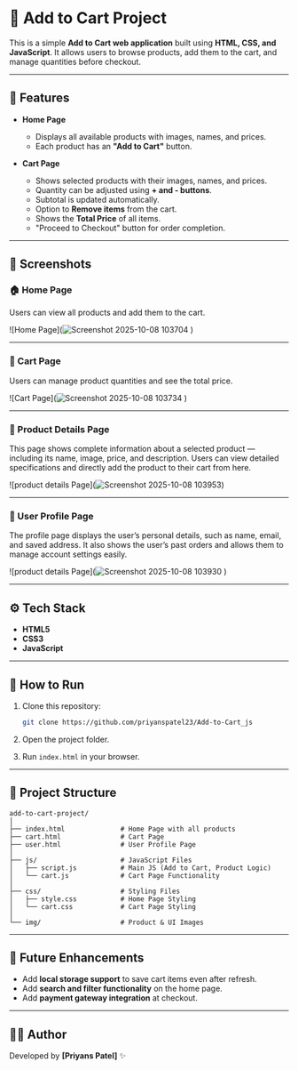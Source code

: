 # 🛒 Add to Cart Project

This is a simple **Add to Cart web application** built using **HTML, CSS, and JavaScript**.
It allows users to browse products, add them to the cart, and manage quantities before checkout.

---

## 📌 Features

* **Home Page**

  * Displays all available products with images, names, and prices.
  * Each product has an **"Add to Cart"** button.

* **Cart Page**

  * Shows selected products with their images, names, and prices.
  * Quantity can be adjusted using **+ and - buttons**.
  * Subtotal is updated automatically.
  * Option to **Remove items** from the cart.
  * Shows the **Total Price** of all items.
  * "Proceed to Checkout" button for order completion.

---

## 📸 Screenshots

### 🏠 Home Page

Users can view all products and add them to the cart.

![Home Page](![Screenshot 2025-10-08 103704](https://github.com/user-attachments/assets/2bddd026-2659-4b68-91f7-4d4196b85260)
)

---

### 🛒 Cart Page

Users can manage product quantities and see the total price.

![Cart Page](![Screenshot 2025-10-08 103734](https://github.com/user-attachments/assets/1bb820ca-a44f-4752-9c66-b0a6bc745c30)
)

---


### 🛒 Product Details Page

This page shows complete information about a selected product — including its name, image, price, and description.
Users can view detailed specifications and directly add the product to their cart from here.

![product details Page](![Screenshot 2025-10-08 103953](https://github.com/user-attachments/assets/15cf7c19-ffbb-40f8-8766-d6c7dd673736))


---

### 👤 User Profile Page

The profile page displays the user’s personal details, such as name, email, and saved address.
It also shows the user’s past orders and allows them to manage account settings easily.

![product details Page](![Screenshot 2025-10-08 103930](https://github.com/user-attachments/assets/60d3be0f-9156-4d88-a00b-af2ddc7596d6)
)


---

## ⚙️ Tech Stack

* **HTML5**
* **CSS3**
* **JavaScript**

---

## 🚀 How to Run

1. Clone this repository:

   ```bash
   git clone https://github.com/priyanspatel23/Add-to-Cart_js
   ```
2. Open the project folder.
3. Run `index.html` in your browser.

---

## 📂 Project Structure

```
add-to-cart-project/
│
├── index.html              # Home Page with all products
├── cart.html               # Cart Page
├── user.html               # User Profile Page
│
├── js/                     # JavaScript Files
│   ├── script.js           # Main JS (Add to Cart, Product Logic)
│   └── cart.js             # Cart Page Functionality
│
├── css/                    # Styling Files
│   ├── style.css           # Home Page Styling
│   └── cart.css            # Cart Page Styling
│
└── img/                    # Product & UI Images
```

---

## 🔮 Future Enhancements

* Add **local storage support** to save cart items even after refresh.
* Add **search and filter functionality** on the home page.
* Add **payment gateway integration** at checkout.

---

## 👨‍💻 Author

Developed by **[Priyans Patel]** ✨

 
